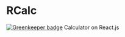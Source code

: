 # RCalc

[![Greenkeeper badge](https://badges.greenkeeper.io/58162774/RCalc.svg)](https://greenkeeper.io/)
Calculator on React.js
